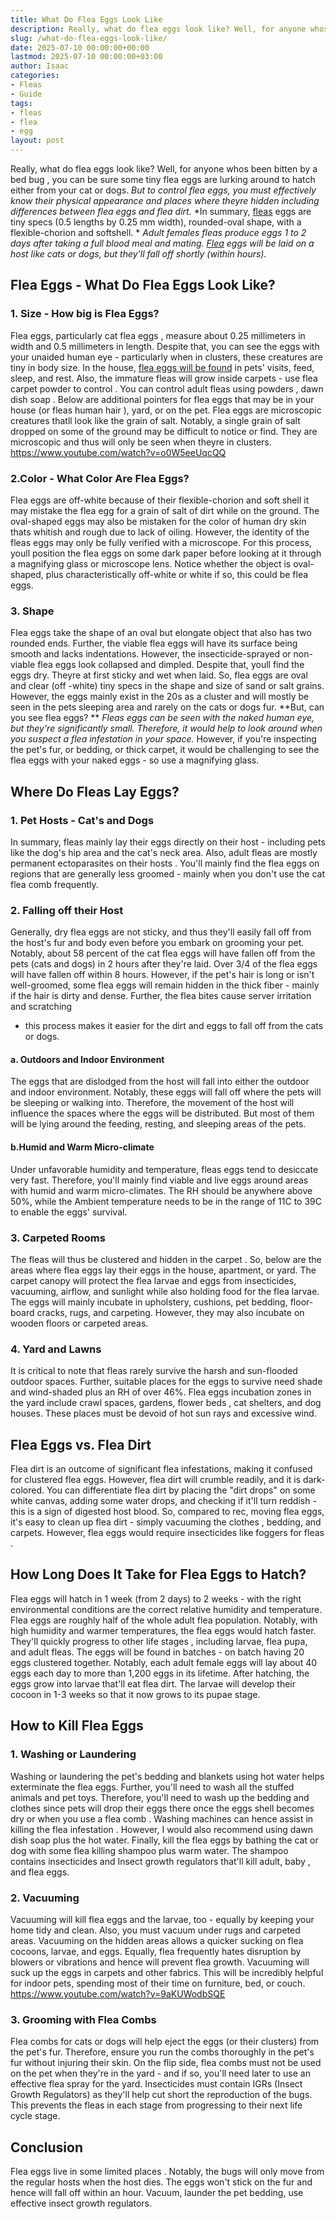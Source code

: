 ```yaml
---
title: What Do Flea Eggs Look Like
description: Really, what do flea eggs look like? Well, for anyone whos been bitten by a bed bug , you can be sure some tiny flea eggs are lurking around to hatch either...
slug: /what-do-flea-eggs-look-like/
date: 2025-07-10 00:00:00+00:00
lastmod: 2025-07-10 00:00:00+03:00
author: Isaac
categories:
- Fleas
- Guide
tags:
- fleas
- flea
- egg
layout: post
---
```

Really, what do flea eggs look like? Well, for anyone whos been
bitten by a bed bug
, you can be sure some tiny flea eggs are lurking around to hatch  either from your cat or dogs.
*But to control flea eggs, you must effectively know their physical appearance and places where theyre hidden  including differences between flea eggs and flea dirt.*
*In summary, [fleas](https://pestpolicy.com/flea-eggs-vs-dandruff/) eggs are tiny specs (0.5 lengths by 0.25 mm width), rounded-oval shape, with a flexible-chorion and softshell. *
*Adult females fleas produce eggs 1 to 2 days after taking a full blood meal and mating. [Flea](https://pestpolicy.com/how-long-do-flea-eggs-take-to-hatch/) eggs will be laid on a host like cats or dogs, but they'll fall off shortly (within hours).*

## Flea Eggs - What Do Flea Eggs Look Like?
### 1. Size - How big is Flea Eggs?
Flea eggs, particularly
cat flea eggs
, measure about 0.25 millimeters in width and 0.5 millimeters in length. Despite that, you can see the eggs with your unaided human eye - particularly when in clusters, these creatures are tiny in body size.
In the house,
[flea eggs will be found](https://pestpolicy.com/flea-eggs-vs-dandruff/)
in pets' visits, feed, sleep, and rest. Also, the immature fleas will grow inside carpets - use
flea carpet powder to control
.
You can control
adult fleas
using
powders
,
dawn dish soap
. Below are additional pointers for flea eggs that may be in your house (or
fleas human hair
), yard, or on the pet.
Flea eggs are microscopic creatures thatll look like the grain of salt. Notably, a single grain of salt dropped on some of the ground may be difficult to notice or find. They are microscopic and thus will only be seen when theyre in clusters.
https://www.youtube.com/watch?v=o0W5eeUqcQQ
### 2.Color - What Color Are Flea Eggs?
Flea eggs are off-white because of their flexible-chorion and soft shell  it may mistake the flea egg for a grain of salt
of dirt while on the ground.
The oval-shaped eggs may also be mistaken for the color of human dry skin thats whitish and rough due to lack of oiling. However, the identity of the fleas eggs may only be fully verified with a microscope.
For this process, youll position the flea eggs on some dark paper before looking at it through a magnifying glass or microscope lens. Notice whether the object is oval-shaped, plus characteristically off-white or white  if so, this could be flea eggs.
### 3. Shape
Flea eggs take the shape of an oval but elongate object that also has two rounded ends. Further, the viable flea eggs will have its surface being smooth and lacks indentations.
However, the insecticide-sprayed or non-viable flea eggs look collapsed and dimpled. Despite that, youll find the eggs dry. Theyre at first sticky and wet when laid.
So,
flea eggs are oval and clear
(off -white) tiny specs in the shape and size of sand or salt grains. However, the eggs mainly exist in the 20s as a cluster and will mostly be seen in the pets sleeping area and rarely on the cats or dogs fur.
**But, can you see flea eggs? **
*Fleas eggs can be seen with the naked human eye, but they're significantly small. Therefore, it would help to look around when you suspect a flea infestation in your space.*
However, if you're inspecting the pet's fur, or bedding, or thick carpet, it would be challenging to see the flea eggs with your naked eggs - so use a magnifying glass.
## Where Do Fleas Lay Eggs?
### 1. Pet Hosts - Cat's and Dogs
In summary, fleas mainly lay their eggs directly on their host - including pets like the
dog's hip area and the cat's
neck area. Also, adult fleas are mostly permanent ectoparasites
on their hosts
.
You'll mainly find the flea eggs on regions that are generally less groomed - mainly when you don't
use the cat flea comb
frequently.
### 2. Falling off their Host
Generally, dry flea eggs are not sticky, and thus they'll easily fall off from the host's fur and body even before you embark on grooming your pet.
Notably, about 58 percent of the
cat flea
eggs will have fallen off from the pets (cats and dogs) in 2 hours after they're laid. Over 3/4 of the flea eggs will have fallen off within 8 hours.
However, if the
pet's hair
is long or isn't well-groomed, some flea eggs will remain hidden in the thick fiber - mainly if the hair is dirty and dense.
Further, the
flea bites cause server irritation and scratching
- this process makes it easier for the dirt and eggs to fall off from the cats or dogs.
#### a. Outdoors and Indoor Environment
The eggs that are dislodged from the host will fall into either the
outdoor and indoor
environment. Notably, these eggs will fall off where the pets will be sleeping or walking into.
Therefore, the movement of the host will influence the spaces where the eggs will be distributed. But most of them will be lying around the feeding, resting, and sleeping areas of the pets.
#### b.Humid and Warm Micro-climate
Under unfavorable humidity and temperature, fleas eggs tend to desiccate very fast. Therefore, you'll mainly find viable and live eggs around areas with humid and warm micro-climates.
The RH should be anywhere above 50%, while the Ambient temperature needs to be in the range of 11C to 39C to enable the eggs' survival.
### 3. Carpeted Rooms
The fleas will thus be clustered and hidden in the
carpet
. So, below are the areas where flea eggs lay their eggs in the house, apartment, or yard.
The carpet canopy will protect the
flea larvae
and eggs from insecticides, vacuuming, airflow, and sunlight while also holding food for the flea larvae.
The eggs will mainly incubate in upholstery, cushions, pet bedding, floor-board cracks, rugs, and carpeting. However, they may also incubate on wooden floors or carpeted areas.
### 4. Yard and Lawns
It is critical to note that fleas rarely survive the harsh and sun-flooded outdoor spaces. Further, suitable places for the eggs to survive need shade and wind-shaded plus an RH of over 46%.
Flea eggs incubation zones in the yard include crawl spaces, gardens,
flower beds
, cat shelters, and dog houses. These places must be devoid of hot sun rays and excessive wind.
## Flea Eggs vs. Flea Dirt
Flea dirt is an outcome of significant flea infestations, making it confused for clustered flea eggs. However, flea dirt will crumble readily, and it is dark-colored.
You can
differentiate flea dirt by placing
the "dirt drops" on some white canvas, adding some water drops, and checking if it'll turn reddish - this is a sign of digested host blood.
So, compared to rec, moving flea eggs, it's easy to clean up flea dirt - simply
vacuuming the clothes
, bedding, and carpets. However, flea eggs would require insecticides like
foggers for fleas
.
## How Long Does It Take for Flea Eggs to Hatch?
Flea eggs will hatch in 1 week (from 2 days) to 2 weeks - with the right
environmental conditions are the correct
relative humidity and temperature. Flea eggs are roughly half of the whole adult flea population.
Notably, with high humidity and warmer temperatures, the flea eggs would hatch faster. They'll quickly progress to other
life stages
, including larvae, flea pupa, and adult fleas.
The eggs will be found in batches - on batch having 20 eggs clustered together. Notably, each adult female eggs will lay about 40 eggs each day to more than 1,200 eggs in its lifetime.
After hatching, the eggs grow into
larvae that'll eat flea
dirt. The larvae will develop their cocoon in 1-3 weeks so that it now grows to its pupae stage.
## How to Kill Flea Eggs
### 1. Washing or Laundering
Washing or laundering the pet's
bedding and blankets
using hot water helps exterminate the flea eggs. Further, you'll need to wash all the stuffed animals and pet toys.
Therefore, you'll need to wash up the bedding and clothes since pets will drop their eggs there once the eggs shell becomes dry or when you use a
flea comb
.
Washing machines can hence assist in
killing the flea infestation
. However, I would also recommend using dawn dish soap plus the hot water.
Finally, kill the flea eggs by bathing the cat or dog with some
flea killing shampoo
plus warm water. The shampoo contains insecticides and Insect growth regulators that'll kill adult,
baby
, and flea eggs.
### 2. Vacuuming
Vacuuming will
kill flea eggs
and the larvae, too - equally by keeping your home tidy and clean. Also, you must vacuum under rugs and carpeted areas.
Vacuuming on the hidden areas allows a quicker sucking on flea cocoons, larvae, and eggs. Equally, flea frequently hates disruption by blowers or vibrations and hence will prevent flea growth.
Vacuuming will suck up the eggs in carpets and other fabrics. This will be incredibly helpful for indoor pets, spending most of their time on furniture, bed, or couch.
https://www.youtube.com/watch?v=9aKUWodbSQE
### 3. Grooming with Flea Combs
Flea combs for cats
or dogs will help eject the eggs (or their clusters) from the pet's fur. Therefore, ensure you run the combs thoroughly in the pet's fur without injuring their skin.
On the flip side,
flea combs
must not be used on the pet when they're in the yard - and if so, you'll need later to use an effective flea spray for the yard.
Insecticides must contain IGRs (Insect Growth Regulators) as they'll help cut short the reproduction of the bugs. This prevents the fleas in each stage from progressing to their next life cycle stage.
## Conclusion
Flea eggs
live in some limited places
. Notably, the bugs will only move from the regular hosts when the host dies.
The eggs won't stick on the fur and hence will fall off within an hour. Vacuum, launder the pet bedding, use effective insect growth regulators.